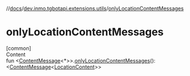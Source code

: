 //[docs](../../index.md)/[dev.inmo.tgbotapi.extensions.utils](index.md)/[onlyLocationContentMessages](only-location-content-messages.md)



# onlyLocationContentMessages  
[common]  
Content  
fun <[ContentMessage](../dev.inmo.tgbotapi.types.message.abstracts/-content-message/index.md)<*>>.[onlyLocationContentMessages](only-location-content-messages.md)(): <[ContentMessage](../dev.inmo.tgbotapi.types.message.abstracts/-content-message/index.md)<[LocationContent](../dev.inmo.tgbotapi.types.message.content/-location-content/index.md)>>  




